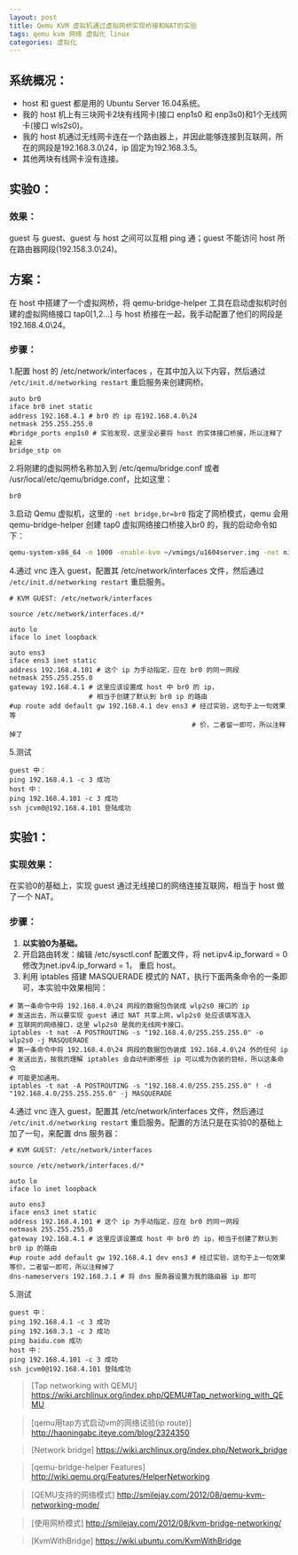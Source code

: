 ```yaml
---
layout: post
title: Qemu KVM 虚拟机通过虚拟网桥实现桥接和NAT的实验
tags: qemu kvm 网络 虚拟化 linux 
categories: 虚拟化
---
```

## 系统概况： 
* host 和 guest 都是用的 Ubuntu Server 16.04系统。
* 我的 host 机上有三块网卡2块有线网卡(接口 enp1s0 和 enp3s0)和1个无线网卡(接口 wls2s0)。
* 我的 host 机通过无线网卡连在一个路由器上，并因此能够连接到互联网，所在的网段是192.168.3.0\24，ip 固定为192.168.3.5。
* 其他两块有线网卡没有连接。

## 实验0：
### 效果：
guest 与 guest、guest 与 host 之间可以互相 ping 通；guest 不能访问 host 所在路由器网段(192.158.3.0\24)。
## 方案：
在 host 中搭建了一个虚拟网桥，将 qemu-bridge-helper 工具在启动虚拟机时创建的虚拟网络接口 tap0[1,2...] 与 host 桥接在一起，我手动配置了他们的网段是192.168.4.0\24。

### 步骤：

1.配置 host 的 /etc/network/interfaces ，在其中加入以下内容，然后通过 `/etc/init.d/networking restart` 重启服务来创建网桥。

~~~
auto br0
iface br0 inet static
address 192.168.4.1 # br0 的 ip 在192.168.4.0\24
netmask 255.255.255.0 
#bridge_ports enp1s0 # 实验发现，这里没必要将 host 的实体接口桥接，所以注释了起来
bridge_stp on
~~~
<!--more-->

2.将刚建的虚拟网桥名称加入到 /etc/qemu/bridge.conf 或者 /usr/local/etc/qemu/bridge.conf，比如这里：
~~~
br0
~~~

3.启动 Qemu 虚拟机，这里的 `-net bridge,br=br0` 指定了网桥模式，qemu 会用 qemu-bridge-helper 创建 tap0 虚拟网络接口桥接入br0 的，我的启动命令如下：
~~~bash
qemu-system-x86_64 -m 1000 -enable-kvm ~/vmimgs/u1604server.img -net nic -net bridge,br=br0 -vnc :1
~~~
4.通过 vnc 连入 guest，配置其 /etc/network/interfaces 文件，然后通过 `/etc/init.d/networking restart` 重启服务。
~~~
# KVM GUEST: /etc/network/interfaces

source /etc/network/interfaces.d/*

auto lo
iface lo inet loopback

auto ens3
iface ens3 inet static
address 192.168.4.101 # 这个 ip 为手动指定，应在 br0 的同一网段
netmask 255.255.255.0
gateway 192.168.4.1 # 这里应该设置成 host 中 br0 的 ip，
                    # 相当于创建了默认到 br0 ip 的路由
#up route add default gw 192.168.4.1 dev ens3 # 经过实验，这句于上一句效果等
                                              # 价，二者留一即可，所以注释掉了

~~~
5.测试
~~~
guest 中：
ping 192.168.4.1 -c 3 成功
host 中：
ping 192.168.4.101 -c 3 成功
ssh jcvm0@192.168.4.101 登陆成功
~~~

## 实验1：
### 实现效果：
在实验0的基础上，实现 guest 通过无线接口的网络连接互联网，相当于 host 做了一个 NAT。
### 步骤：
1. **以实验0为基础。**
2. 开启路由转发：编辑 /etc/sysctl.conf 配置文件，将 net.ipv4.ip_forward = 0 修改为net.ipv4.ip_forward = 1， 重启 host。
3. 利用 iptables 搭建 MASQUERADE 模式的 NAT，执行下面两条命令的一条即可，本实验中效果相同：
~~~
# 第一条命令中将 192.168.4.0\24 网段的数据包伪装成 wlp2s0 接口的 ip 
# 发送出去，所以要实现 guest 通过 NAT 共享上网，wlp2s0 处应该填写连入
# 互联网的网络接口，这里 wlp2s0 是我的无线网卡接口。
iptables -t nat -A POSTROUTING -s "192.168.4.0/255.255.255.0" -o wlp2s0 -j MASQUERADE 
# 第一条命令中将 192.168.4.0\24 网段的数据包伪装成 192.168.4.0\24 外的任何 ip 
# 发送出去，按我的理解 iptables 会自动判断哪些 ip 可以成为伪装的目标，所以这条命令
# 可能更加通用。
iptables -t nat -A POSTROUTING -s "192.168.4.0/255.255.255.0" ! -d "192.168.4.0/255.255.255.0" -j MASQUERADE
~~~

4.通过 vnc 连入 guest，配置其 /etc/network/interfaces 文件，然后通过 `/etc/init.d/networking restart` 重启服务。配置的方法只是在实验0的基础上加了一句，来配置 dns 服务器：
~~~
# KVM GUEST: /etc/network/interfaces

source /etc/network/interfaces.d/*

auto lo
iface lo inet loopback

auto ens3
iface ens3 inet static
address 192.168.4.101 # 这个 ip 为手动指定，应在 br0 的同一网段
netmask 255.255.255.0
gateway 192.168.4.1 # 这里应该设置成 host 中 br0 的 ip，相当于创建了默认到 br0 ip 的路由
#up route add default gw 192.168.4.1 dev ens3 # 经过实验，这句于上一句效果等价，二者留一即可，所以注释掉了
dns-nameservers 192.168.3.1 # 将 dns 服务器设置为我的路由器 ip 即可
~~~

5.测试
~~~
guest 中：
ping 192.168.4.1 -c 3 成功
ping 192.168.3.1 -c 3 成功
ping baidu.com 成功
host 中：
ping 192.168.4.101 -c 3 成功
ssh jcvm0@192.168.4.101 登陆成功
~~~


> [Tap networking with QEMU] https://wiki.archlinux.org/index.php/QEMU#Tap_networking_with_QEMU

> [qemu用tap方式启动vm的网络试验(ip route)] http://haoningabc.iteye.com/blog/2324350

> [Network bridge] https://wiki.archlinux.org/index.php/Network_bridge

> [qemu-bridge-helper Features] http://wiki.qemu.org/Features/HelperNetworking

> [QEMU支持的网络模式] http://smilejay.com/2012/08/qemu-kvm-networking-mode/

> [使用网桥模式] http://smilejay.com/2012/08/kvm-bridge-networking/

> [KvmWithBridge] https://wiki.ubuntu.com/KvmWithBridge


